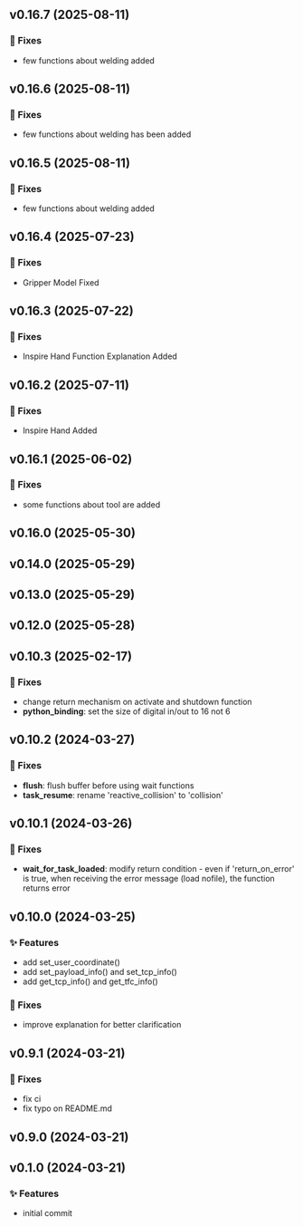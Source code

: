 ## v0.16.7 (2025-08-11)

### 🐛 Fixes

- few functions about welding added

## v0.16.6 (2025-08-11)

### 🐛 Fixes

- few functions about welding has been added

## v0.16.5 (2025-08-11)

### 🐛 Fixes

- few functions about welding added

## v0.16.4 (2025-07-23)

### 🐛 Fixes

- Gripper Model Fixed

## v0.16.3 (2025-07-22)

### 🐛 Fixes

- Inspire Hand Function Explanation Added

## v0.16.2 (2025-07-11)

### 🐛 Fixes

- Inspire Hand Added

## v0.16.1 (2025-06-02)

### 🐛 Fixes

- some functions about tool are added

## v0.16.0 (2025-05-30)

## v0.14.0 (2025-05-29)

## v0.13.0 (2025-05-29)

## v0.12.0 (2025-05-28)

## v0.10.3 (2025-02-17)

### 🐛 Fixes

- change return mechanism on activate and shutdown function
- **python_binding**: set the size of digital in/out to 16 not 6

## v0.10.2 (2024-03-27)

### 🐛 Fixes

- **flush**: flush buffer before using wait functions
- **task_resume**: rename 'reactive_collision' to 'collision'

## v0.10.1 (2024-03-26)

### 🐛 Fixes

- **wait_for_task_loaded**: modify return condition - even if 'return_on_error' is true, when receiving the error message (load nofile), the function returns error

## v0.10.0 (2024-03-25)

### ✨ Features

- add set_user_coordinate()
- add set_payload_info() and set_tcp_info()
- add get_tcp_info() and get_tfc_info()

### 🐛 Fixes

- improve explanation for better clarification

## v0.9.1 (2024-03-21)

### 🐛 Fixes

- fix ci
- fix typo on README.md

## v0.9.0 (2024-03-21)

## v0.1.0 (2024-03-21)

### ✨ Features

- initial commit
